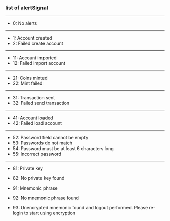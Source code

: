 ### list of alertSignal

---

- 0: No alerts

---

- 1: Account created
- 2: Failed create account

---

- 11: Account imported
- 12: Failed import account

---

- 21: Coins minted
- 22: Mint failed

---

- 31: Transaction sent
- 32: Failed send transaction

---

- 41: Account loaded
- 42: Failed load account

---

- 52: Password field cannot be empty
- 53: Passwords do not match
- 54: Password must be at least 6 characters long
- 55: Incorrect password

---

- 81: Private key
- 82: No private key found

- 91: Mnemonic phrase
- 92: No mnemonic phrase found
- 93: Unencrypted mnemonic found and logout performed. Please re-login to start using encryption
